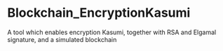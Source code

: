 # Blockchain_EncryptionKasumi
A tool which enables encryption Kasumi, together with RSA and Elgamal signature, and a simulated blockchain
